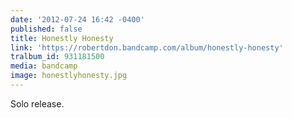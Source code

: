 ```yaml
---
date: '2012-07-24 16:42 -0400'
published: false
title: Honestly Honesty
link: 'https://robertdon.bandcamp.com/album/honestly-honesty'
tralbum_id: 931181500
media: bandcamp
image: honestlyhonesty.jpg
---
```

Solo release.
